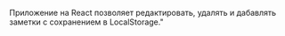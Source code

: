 Приложение на React позволяет редактировать, удалять и дабавлять заметки с сохранением в LocalStorage."
